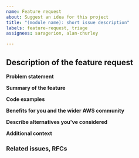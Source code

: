 ```yaml
---
name: Feature request
about: Suggest an idea for this project
title: "(module name): short issue description"
labels: feature-request, triage
assignees: saragerion, alan-churley

---
```


<!--- 1. Make sure you follow our Contributing Guidelines: https://github.com/awslabs/aws-lambda-powertools-typescript/blob/main/CONTRIBUTING.md -->
<!--- 2. Please follow the template, and do not remove any section in the template. If something is not applicable leave it empty, but leave it in the issue. -->

## Description of the feature request

**Problem statement**
<!--- If applicable, help us understand which problem you are trying to solve: add a clear and concise description of what the problem is. -->

**Summary of the feature**
<!--- Include here a summary of the proposal, including relevant motivation and context. -->

<!--- Please add clear description of what you want to achieve. -->

**Code examples**
<!-- Share how the developer experience would look like, also with relevant code examples. -->

**Benefits for you and the wider AWS community**
<!-- What are the benefits your your proposed feature? -->

**Describe alternatives you've considered**
<!-- A clear and concise description of any alternative solutions or features you've considered. -->

**Additional context**
<!-- Add any other context or screenshots about the feature request here. -->

### Related issues, RFCs

<!--- Add here the link to one or more Github Issues or RFCs that are related to this PR. -->
<!--- [#XXXXX](https://github.com/awslabs/aws-lambda-powertools-typescript/issues/XXXXX) -->
<!--- [#ZZZZZ](https://github.com/awslabs/aws-lambda-powertools-typescript/issues/ZZZZZ) -->
